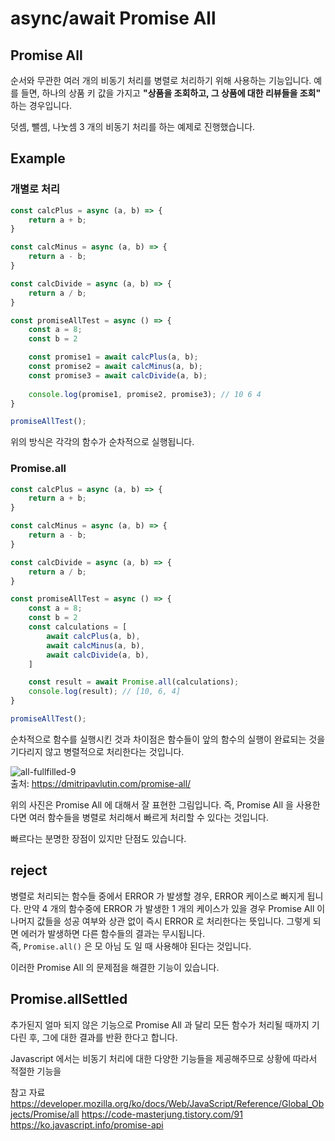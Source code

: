 # async/await Promise All
## Promise All 
순서와 무관한 여러 개의 비동기 처리를 병렬로 처리하기 위해 사용하는 기능입니다.
예를 들면, 하나의 상품 키 값을 가지고 **"상품을 조회하고, 그 상품에 대한 리뷰들을 조회"** 하는 경우입니다.

덧셈, 뺄셈, 나눗셈 3 개의 비동기 처리를 하는 예제로 진행했습니다.
## Example
### 개별로 처리
```javascript
const calcPlus = async (a, b) => {
    return a + b;
}

const calcMinus = async (a, b) => {
    return a - b;
}

const calcDivide = async (a, b) => {
    return a / b;
}

const promiseAllTest = async () => {
    const a = 8;
    const b = 2

    const promise1 = await calcPlus(a, b);
    const promise2 = await calcMinus(a, b);
    const promise3 = await calcDivide(a, b);
    
    console.log(promise1, promise2, promise3); // 10 6 4
}

promiseAllTest();
```

위의 방식은 각각의 함수가 순차적으로 실행됩니다. 

### Promise.all 
```javascript
const calcPlus = async (a, b) => {
    return a + b;
}

const calcMinus = async (a, b) => {
    return a - b;
}

const calcDivide = async (a, b) => {
    return a / b;
}

const promiseAllTest = async () => {
    const a = 8;
    const b = 2
    const calculations = [
        await calcPlus(a, b),
        await calcMinus(a, b),
        await calcDivide(a, b),
    ]

    const result = await Promise.all(calculations);
    console.log(result); // [10, 6, 4]
}

promiseAllTest();
```

순차적으로 함수를 실행시킨 것과 차이점은 함수들이 앞의 함수의 실행이 완료되는 것을 기다리지 않고 병렬적으로 처리한다는 것입니다.

![all-fullfilled-9](https://user-images.githubusercontent.com/63203480/151383489-b68606fe-1d5f-4266-ba9a-2b3740b2c654.svg)     
출처: https://dmitripavlutin.com/promise-all/

위의 사진은 Promise All 에 대해서 잘 표현한 그림입니다.
즉, Promise All 을 사용한다면 여러 함수들을 병렬로 처리해서 빠르게 처리할 수 있다는 것입니다.

빠르다는 분명한 장점이 있지만 단점도 있습니다.

## reject
병렬로 처리되는 함수들 중에서 ERROR 가 발생할 경우, ERROR 케이스로 빠지게 됩니다. 
만약 4 개의 함수중에 ERROR 가 발생한 1 개의 케이스가 있을 경우 Promise All 이 나머지 값들을 성공 여부와 상관 없이 즉시 ERROR 로 처리한다는 뜻입니다.
그렇게 되면 에러가 발생하면 다른 함수들의 결과는 무시됩니다.    
즉, ```Promise.all()``` 은 모 아님 도 일 때 사용해야 된다는 것입니다.

이러한 Promise All 의 문제점을 해결한 기능이 있습니다.

## Promise.allSettled
추가된지 얼마 되지 않은 기능으로 Promise All 과 달리 모든 함수가 처리될 때까지 기다린 후,
그에 대한 결과를 반환 한다고 합니다.

Javascript 에서는 비동기 처리에 대한 다양한 기능들을 제공해주므로 상황에 따라서 적절한 기능을 

참고 자료
https://developer.mozilla.org/ko/docs/Web/JavaScript/Reference/Global_Objects/Promise/all
https://code-masterjung.tistory.com/91
https://ko.javascript.info/promise-api
